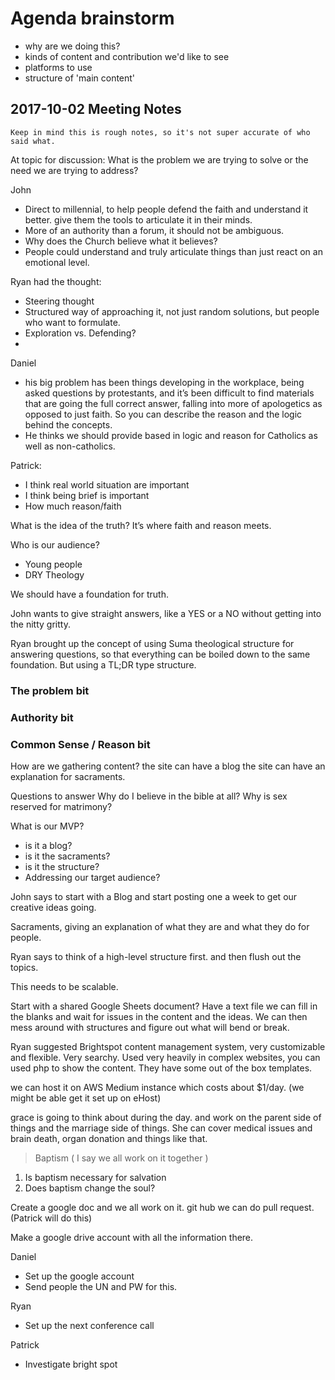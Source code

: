 # Agenda brainstorm

* why are we doing this?
* kinds of content and contribution we'd like to see
* platforms to use
* structure of 'main content'

## 2017-10-02 Meeting Notes

`Keep in mind this is rough notes, so it's not super accurate of who said what.`

At topic for discussion: 
What is the problem we are trying to solve or the need we are trying to address?

John 
- Direct to millennial, to help people defend the faith and understand it better. give them the tools to articulate it in their minds.
- More of an authority than a forum, it should not be ambiguous.
- Why does the Church believe what it believes?
- People could understand and truly articulate things than just react on an emotional level.

Ryan had the thought:
- Steering thought
- Structured way of approaching it, not just random solutions, but people who want to formulate.
- Exploration vs. Defending?
- 

Daniel
- his big problem has been things developing in the workplace, being asked questions by protestants, and it’s been difficult to find materials that are going the full correct answer, falling into more of apologetics as opposed to just faith. So you can describe the reason and the logic behind the concepts.
- He thinks we should provide based in logic and reason for Catholics as well as non-catholics.

Patrick:
- I think real world situation are important
- I think being brief is important
- How much reason/faith

What is the idea of the truth?
It’s where faith and reason meets.

Who is our audience?
- Young people
- DRY Theology

We should have a foundation for truth.

John wants to give straight answers, like a YES or a NO without getting into the nitty gritty.

Ryan brought up the concept of using Suma theological structure for answering questions, so that everything can be boiled down to the same foundation. But using a TL;DR type structure.

### The problem bit
### Authority bit
### Common Sense / Reason bit

How are we gathering content?
the site can have a blog
the site can have an explanation for sacraments.

Questions to answer
Why do I believe in the bible at all?
Why is sex reserved for matrimony?

What is our MVP?
- is it a blog?
- is it the sacraments?
- is it the structure?
- Addressing our target audience?

John says to start with a Blog and start posting one a week to get our creative ideas going.

Sacraments, giving an explanation of what they are and what they do for people.

Ryan says to think of a high-level structure first. and then flush out the topics.

This needs to be scalable.

Start with a shared Google Sheets document? Have a text file we can fill in the blanks and wait for issues in the content and the ideas. We can then mess around with structures and figure out what will bend or break.

Ryan suggested Brightspot content management system, very customizable and flexible. Very searchy. Used very heavily in complex websites, you can used php to show the content. They have some out of the box templates.

we can host it on AWS Medium instance which costs about $1/day. (we might be able get it set up on eHost)

grace is going to think about during the day. and work on the parent side of things and the marriage side of things. She can cover medical issues and brain death, organ donation and things like that.

> Baptism ( I say we all work on it together )
1. Is baptism necessary for salvation
2. Does baptism change the soul?

Create a google doc and we all work on it. git hub we can do pull request. (Patrick will do this)

Make a google drive account with all the information there. 

Daniel
- Set up the google account
- Send people the UN and PW for this.

Ryan
- Set up the next conference call

Patrick
- Investigate bright spot

